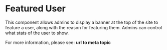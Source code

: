 # **Featured User**

This component allows admins to display a banner at the top of the site to feature a user, along with the reason for featuring them. Admins can control what stats of the user to show.

For more information, please see: **url to meta topic**
